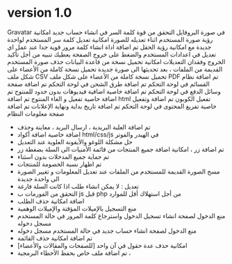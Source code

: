 # version 1.0

Gravatar في صورة البروفايل
التحقق من قوة كلمة السر في انشاء حساب جديد
امكانية رؤية صورة المستخدم اثناء تعديله للصورة
امكانية تعديل كلمة سر المستخدم لواحدة جديدة مع امكانية رؤية الحقل
تم اضافة اداة انشاء كلمة مرور قوية جدا
عند عمل اي تعديل في اعدادات المستخدم والضغط على خروج الصفحة يعطيك تنبيه من أجل تأكيد الخروج وفقدان التعديلات
امكانية تحميل نسخة من قاعدة البيانات
حذف صورة المستخدم القديمة من الملفات ، بعد تحديثها الى صورة جديدة
تحميل نسخة كاملة من الأعضاء على شكل ملف CSV
تحميل نسخة كاملة من الأعضاء على شكل ملف PDF
تم اضافة نظام القسائم في  لوحة  التحكم 
تم اضافة طرق الشحن في لوحة التحكم
تم اضافة صفحة وسائل الدفع في لوحة التحكم 
تم اضافة خاصية اضافية فيديوهات بدون حدود للمنتوج
تم اضافة خاصية تفعيل و الغاء المنتوج
تم اضافة html تفعيل الكوبون
تم اضافة وتفعيل خاصية تفريغ المحتوى في لوحة التحكم
تم اضافة تاريخ بداية ونهاية الإعلانات
تم اضافة صفحة معلومات النظام 
* تم اضافة العلبة البريدية ، ارسال البريد ، معاينة وحذف
* اضافة خاصية اضافة أكواد html/css/js في الهيدر والفوتر
* حل مشكلة اللوغو والأيقونة العلوية عند التعديل 
* تم اضافة زر ، امكانية اضافة جميع المنتجات من قائمة الأمنيات الى السلة بضغطة زر
* تم حماية جميع المدخلات بدون اسثناء
* تم اظهار نسبة الخصومة للمنتجات 
* مسح الصورة القديمة للمستخدم من الملفات عند تعديل المعلومات و تغيير الصورة الى واحدة جديدة
* تعديل : لا يمكن انشاء طلب اذا كانت السلة فارغة
* التحقق من الفورمات ب js قبل php من أجل استهلاك أقل للموارد
* اضافة امكانية حذف الطلب
* منع التسجيل بالإميلات المؤقتة والإميلات الوهمية
* منع الدخول لصفحة انشاء تسجيل الدخول واسترجاع كلمة المرور في حالة المستخدم مسجل دخوله
* منع الدخول لصفحة انشاء حساب جديد في حالة المستخدم مسجل دخوله
* تم اضافة امكانية حذف القائمة
* امكانية حذف عدة حقول في آن واحد  [للصفحات والمقالات والأعضاء]
* تم اضافة ملف خاص بحفظ الأخطاء البرمجية ،
